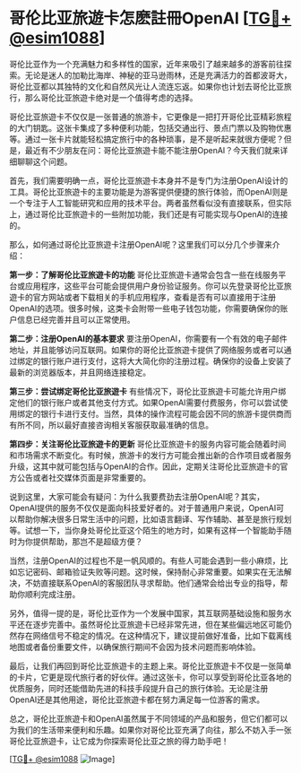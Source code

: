 # 哥伦比亚旅遊卡怎麽註冊OpenAI [[TG💪+ @esim1088](https://t.me/s/esim1088)]

哥伦比亚作为一个充满魅力和多样性的国家，近年来吸引了越来越多的游客前往探索。无论是迷人的加勒比海岸、神秘的亚马逊雨林，还是充满活力的首都波哥大，哥伦比亚都以其独特的文化和自然风光让人流连忘返。如果你也计划去哥伦比亚旅行，那么哥伦比亚旅遊卡绝对是一个值得考虑的选择。

哥伦比亚旅遊卡不仅仅是一张普通的旅游卡，它更像是一把打开哥伦比亚精彩旅程的大门钥匙。这张卡集成了多种便利功能，包括交通出行、景点门票以及购物优惠等。通过一张卡片就能轻松搞定旅行中的各种琐事，是不是听起来就很方便呢？但是，最近有不少朋友在问：哥伦比亚旅遊卡能不能注册OpenAI？今天我们就来详细聊聊这个问题。

首先，我们需要明确一点，哥伦比亚旅遊卡本身并不是专门为注册OpenAI设计的工具。哥伦比亚旅遊卡的主要功能是为游客提供便捷的旅行体验，而OpenAI则是一个专注于人工智能研究和应用的技术平台。两者虽然看似没有直接联系，但实际上，通过哥伦比亚旅遊卡的一些附加功能，我们还是有可能实现与OpenAI的连接的。

那么，如何通过哥伦比亚旅遊卡注册OpenAI呢？这里我们可以分几个步骤来介绍：

**第一步：了解哥伦比亚旅遊卡的功能**
哥伦比亚旅遊卡通常会包含一些在线服务平台或应用程序，这些平台可能会提供用户身份验证服务。你可以先登录哥伦比亚旅遊卡的官方网站或者下载相关的手机应用程序，查看是否有可以直接用于注册OpenAI的选项。很多时候，这类卡会附带一些电子钱包功能，你需要确保你的账户信息已经完善并且可以正常使用。

**第二步：注册OpenAI的基本要求**
要注册OpenAI，你需要有一个有效的电子邮件地址，并且能够访问互联网。如果你的哥伦比亚旅遊卡提供了网络服务或者可以通过绑定的银行账户进行支付，这将大大简化你的注册过程。确保你的设备上安装了最新的浏览器版本，并且网络连接稳定。

**第三步：尝试绑定哥伦比亚旅遊卡**
有些情况下，哥伦比亚旅遊卡可能允许用户绑定他们的银行账户或者其他支付方式。如果OpenAI需要付费服务，你可以尝试使用绑定的银行卡进行支付。当然，具体的操作流程可能会因不同的旅游卡提供商而有所不同，所以最好直接咨询相关客服获取最准确的信息。

**第四步：关注哥伦比亚旅遊卡的更新**
哥伦比亚旅遊卡的服务内容可能会随着时间和市场需求不断变化。有时候，旅游卡的发行方可能会推出新的合作项目或者服务升级，这其中就可能包括与OpenAI的合作。因此，定期关注哥伦比亚旅遊卡的官方公告或者社交媒体页面是非常重要的。

说到这里，大家可能会有疑问：为什么我要费劲去注册OpenAI呢？其实，OpenAI提供的服务不仅仅是面向科技爱好者的。对于普通用户来说，OpenAI可以帮助你解决很多日常生活中的问题，比如语言翻译、写作辅助、甚至是旅行规划等。试想一下，当你身处哥伦比亚这个陌生的地方时，如果有这样一个智能助手随时为你提供帮助，那岂不是超级方便？

当然，注册OpenAI的过程也不是一帆风顺的。有些人可能会遇到一些小麻烦，比如忘记密码、邮箱验证失败等问题。这时候，保持耐心非常重要。如果实在无法解决，不妨直接联系OpenAI的客服团队寻求帮助。他们通常会给出专业的指导，帮助你顺利完成注册。

另外，值得一提的是，哥伦比亚作为一个发展中国家，其互联网基础设施和服务水平还在逐步完善中。虽然哥伦比亚旅遊卡已经非常先进，但在某些偏远地区可能仍然存在网络信号不稳定的情况。在这种情况下，建议提前做好准备，比如下载离线地图或者备份重要文件，以确保旅行期间不会因为技术问题而影响体验。

最后，让我们再回到哥伦比亚旅遊卡的主题上来。哥伦比亚旅遊卡不仅是一张简单的卡片，它更是现代旅行者的好伙伴。通过这张卡，你可以享受到哥伦比亚各地的优质服务，同时还能借助先进的科技手段提升自己的旅行体验。无论是注册OpenAI还是其他用途，哥伦比亚旅遊卡都在努力满足每一位游客的需求。

总之，哥伦比亚旅遊卡和OpenAI虽然属于不同领域的产品和服务，但它们都可以为我们的生活带来便利和乐趣。如果你对哥伦比亚充满了向往，那么不妨入手一张哥伦比亚旅遊卡，让它成为你探索哥伦比亚之旅的得力助手吧！

[[TG💪+ @esim1088](https://t.me/s/esim1088) ![Image](https://i.postimg.cc/4NQfJmqS/Snipaste-2025-05-13-00-14-12.png)]